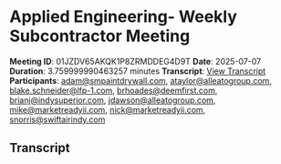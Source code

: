 # Applied Engineering- Weekly Subcontractor Meeting
**Meeting ID**: 01JZDV65AKQK1P8ZRMDDEG4D9T
**Date**: 2025-07-07
**Duration**: 3.759999990463257 minutes
**Transcript**: [View Transcript](https://app.fireflies.ai/view/01JZDV65AKQK1P8ZRMDDEG4D9T)
**Participants**: adam@smpaintdrywall.com, ataylor@alleatogroup.com, blake.schneider@lfp-1.com, brhoades@deemfirst.com, brianj@indysuperior.com, jdawson@alleatogroup.com, mike@marketreadyii.com, nick@marketreadyii.com, snorris@swiftairindy.com

## Transcript